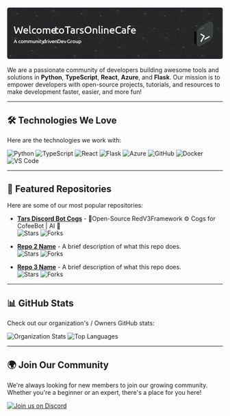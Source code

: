 ![Organization Banner](./github-header-image.png) <!-- Replace with your custom banner -->

We are a passionate community of developers building awesome tools and solutions in **Python**, **TypeScript**, **React**, **Azure**, and **Flask**. Our mission is to empower developers with open-source projects, tutorials, and resources to make development faster, easier, and more fun!

---

## 🛠️ Technologies We Love

Here are the technologies we work with:

![Python](https://img.shields.io/badge/Python-3776AB?style=for-the-badge&logo=python&logoColor=white)
![TypeScript](https://img.shields.io/badge/TypeScript-3178C6?style=for-the-badge&logo=typescript&logoColor=white)
![React](https://img.shields.io/badge/React-61DAFB?style=for-the-badge&logo=react&logoColor=black)
![Flask](https://img.shields.io/badge/Flask-000000?style=for-the-badge&logo=flask&logoColor=white)
![Azure](https://img.shields.io/badge/Azure-0089D6?style=for-the-badge&logo=microsoft-azure&logoColor=white)
![GitHub](https://img.shields.io/badge/GitHub-181717?style=for-the-badge&logo=github&logoColor=white)
![Docker](https://img.shields.io/badge/Docker-2496ED?style=for-the-badge&logo=docker&logoColor=white)
![VS Code](https://img.shields.io/badge/VS_Code-007ACC?style=for-the-badge&logo=visual-studio-code&logoColor=white)

---

## 🌟 Featured Repositories

Here are some of our most popular repositories:

- **[Tars Discord Bot Cogs](https://github.com/nottherealtar/TarsOnlineCogs)** - 👥Open-Source RedV3Framework ⚙️ Cogs for CofeeBot | AI 🤖  
  ![Stars](https://img.shields.io/github/stars/nottherealtar/TarsOnlineCogs?style=social)
  ![Forks](https://img.shields.io/github/forks/nottherealtar/TarsOnlineCogs?style=social)

- **[Repo 2 Name](https://github.com/your-org/repo2)** - A brief description of what this repo does.  
  ![Stars](https://img.shields.io/github/stars/your-org/repo2?style=social)
  ![Forks](https://img.shields.io/github/forks/your-org/repo2?style=social)

- **[Repo 3 Name](https://github.com/your-org/repo3)** - A brief description of what this repo does.  
  ![Stars](https://img.shields.io/github/stars/your-org/repo3?style=social)
  ![Forks](https://img.shields.io/github/forks/your-org/repo3?style=social)

---

## 📊 GitHub Stats

Check out our organization's / Owners GitHub stats:

![Organization Stats](https://github-readme-stats.vercel.app/api?username=nottherealtar&show_icons=true&theme=radical&count_private=true)
![Top Languages](https://github-readme-stats.vercel.app/api/top-langs/?username=nottherealtar&layout=compact&theme=radical)

---

## 🌍 Join Our Community
We're always looking for new members to join our growing community. Whether you're a beginner or an expert, there's a place for you here!

[![Join us on Discord](https://img.shields.io/badge/Discord-7289DA?style=for-the-badge&logo=discord&logoColor=white)](https://discord.gg/CsR9zECCQt)
